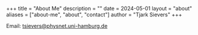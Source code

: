 +++
title = "About Me"
description = ""
date = 2024-05-01
layout = "about"
aliases = ["about-me", "about", "contact"]
author = "Tjark Sievers"
+++

Email: [tsievers@physnet.uni-hamburg.de](mailto:tsievers@physnet.uni-hamburg.de)
